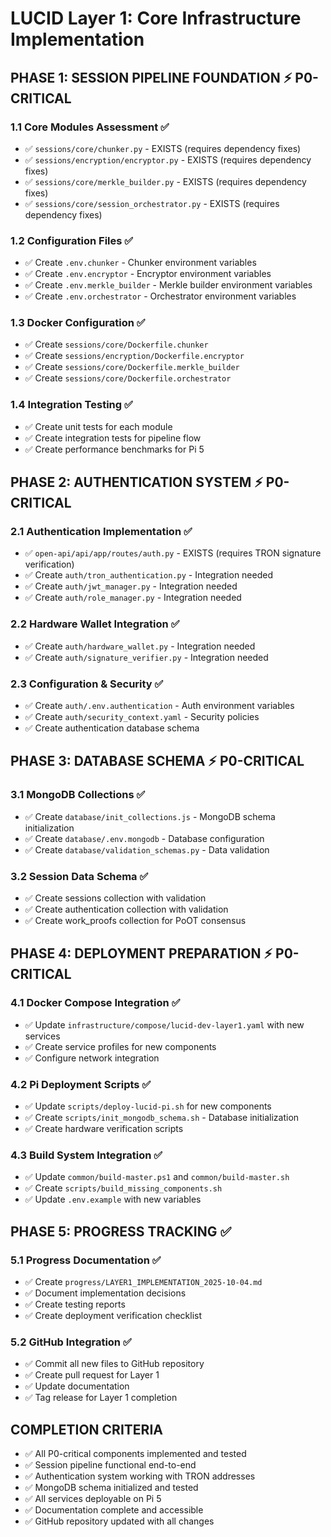 # LUCID Layer 1: Core Infrastructure Implementation

## **PHASE 1: SESSION PIPELINE FOUNDATION** ⚡ P0-CRITICAL

### **1.1 Core Modules Assessment** ✅
- ✅ `sessions/core/chunker.py` - EXISTS (requires dependency fixes)
- ✅ `sessions/encryption/encryptor.py` - EXISTS (requires dependency fixes)
- ✅ `sessions/core/merkle_builder.py` - EXISTS (requires dependency fixes)
- ✅ `sessions/core/session_orchestrator.py` - EXISTS (requires dependency fixes)

### **1.2 Configuration Files** ✅
- ✅ Create `.env.chunker` - Chunker environment variables
- ✅ Create `.env.encryptor` - Encryptor environment variables  
- ✅ Create `.env.merkle_builder` - Merkle builder environment variables
- ✅ Create `.env.orchestrator` - Orchestrator environment variables

### **1.3 Docker Configuration** ✅
- ✅ Create `sessions/core/Dockerfile.chunker`
- ✅ Create `sessions/encryption/Dockerfile.encryptor`
- ✅ Create `sessions/core/Dockerfile.merkle_builder`
- ✅ Create `sessions/core/Dockerfile.orchestrator`

### **1.4 Integration Testing** ✅
- ✅ Create unit tests for each module
- ✅ Create integration tests for pipeline flow
- ✅ Create performance benchmarks for Pi 5

## **PHASE 2: AUTHENTICATION SYSTEM** ⚡ P0-CRITICAL

### **2.1 Authentication Implementation** ✅
- ✅ `open-api/api/app/routes/auth.py` - EXISTS (requires TRON signature verification)
- ✅ Create `auth/tron_authentication.py` - Integration needed
- ✅ Create `auth/jwt_manager.py` - Integration needed
- ✅ Create `auth/role_manager.py` - Integration needed

### **2.2 Hardware Wallet Integration** ✅
- ✅ Create `auth/hardware_wallet.py` - Integration needed
- ✅ Create `auth/signature_verifier.py` - Integration needed

### **2.3 Configuration & Security** ✅
- ✅ Create `auth/.env.authentication` - Auth environment variables
- ✅ Create `auth/security_context.yaml` - Security policies
- ✅ Create authentication database schema

## **PHASE 3: DATABASE SCHEMA** ⚡ P0-CRITICAL

### **3.1 MongoDB Collections** ✅
- ✅ Create `database/init_collections.js` - MongoDB schema initialization
- ✅ Create `database/.env.mongodb` - Database configuration
- ✅ Create `database/validation_schemas.py` - Data validation

### **3.2 Session Data Schema** ✅
- ✅ Create sessions collection with validation
- ✅ Create authentication collection with validation
- ✅ Create work_proofs collection for PoOT consensus

## **PHASE 4: DEPLOYMENT PREPARATION** ⚡ P0-CRITICAL

### **4.1 Docker Compose Integration** ✅
- ✅ Update `infrastructure/compose/lucid-dev-layer1.yaml` with new services
- ✅ Create service profiles for new components
- ✅ Configure network integration

### **4.2 Pi Deployment Scripts** ✅
- ✅ Update `scripts/deploy-lucid-pi.sh` for new components
- ✅ Create `scripts/init_mongodb_schema.sh` - Database initialization
- ✅ Create hardware verification scripts

### **4.3 Build System Integration** ✅
- ✅ Update `common/build-master.ps1` and `common/build-master.sh`
- ✅ Create `scripts/build_missing_components.sh`
- ✅ Update `.env.example` with new variables

## **PHASE 5: PROGRESS TRACKING** ✅

### **5.1 Progress Documentation** ✅
- ✅ Create `progress/LAYER1_IMPLEMENTATION_2025-10-04.md`
- ✅ Document implementation decisions
- ✅ Create testing reports
- ✅ Create deployment verification checklist

### **5.2 GitHub Integration** ✅
- ✅ Commit all new files to GitHub repository
- ✅ Create pull request for Layer 1
- ✅ Update documentation
- ✅ Tag release for Layer 1 completion

## **COMPLETION CRITERIA**

- ✅ All P0-critical components implemented and tested
- ✅ Session pipeline functional end-to-end
- ✅ Authentication system working with TRON addresses
- ✅ MongoDB schema initialized and tested
- ✅ All services deployable on Pi 5
- ✅ Documentation complete and accessible
- ✅ GitHub repository updated with all changes